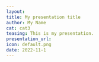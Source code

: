 ```yaml
---
layout:
title: My presentation title
author: My Name
cat: cat3
teasing: This is my presentation.
presentation_url:
icon: default.png
date: 2022-11-1
---
```


